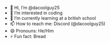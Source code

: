 - 👋 Hi, I’m @dacoolguy25
- 👀 I’m interested in coding
- 🌱 I’m currently learning at a british school
- 📫 How to reach me: Discord (@dacoolguy25)
- 😄 Pronouns: He/Him
- ⚡ Fun fact: Bread

<!---
dacoolguy25/dacoolguy25 is a ✨ special ✨ repository because its `README.md` (this file) appears on your GitHub profile.
You can click the Preview link to take a look at your changes.
--->
